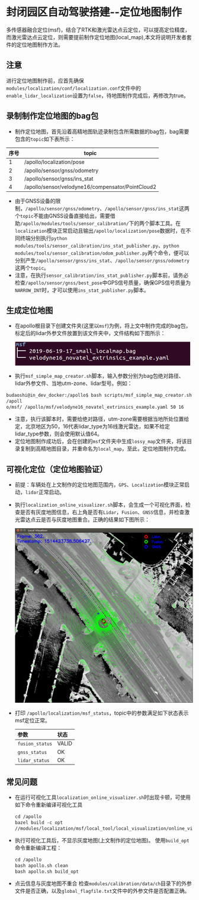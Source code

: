 ﻿# 封闭园区自动驾驶搭建--定位地图制作
多传感器融合定位(msf)，结合了RTK和激光雷达点云定位，可以提高定位精度，而激光雷达点云定位，则需要提前制作定位地图(local_map),本文将说明开发者套件的定位地图制作方法。
## 注意
   进行定位地图制作前，应首先确保`modules/localization/conf/localization.conf`文件中的`enable_lidar_localization`设置为`false`，待地图制作完成后，再修改为true。
## 录制制作定位地图的bag包

 - 制作定位地图，首先沿着高精地图轨迹录制包含所需数据的bag包，bag需要包含的`topic`如下表所示：

|序号 | topic | 
|---|---|
|1|/apollo/localization/pose | 
|2|/apollo/sensor/gnss/odometry|
|3|/apollo/sensor/gnss/ins_stat|
|4|/apollo/sensor/velodyne16/compensator/PointCloud2|

 - 由于GNSS设备的限制，`/apollo/sensor/gnss/odometry`、`/apollo/sensor/gnss/ins_stat`这两个`topic`不能由GNSS设备直接给出，需要借助`/apollo/modules/tools/sensor_calibration/`下的两个脚本工具。在`localization`模块正常启动且输出`/apollo/localization/pose`数据时，在不同终端分别执行`python modules/tools/sensor_calibration/ins_stat_publisher.py`、`python modules/tools/sensor_calibration/odom_publisher.py`两个命令，便可以分别产生`/apollo/sensor/gnss/ins_stat`、`/apollo/sensor/gnss/odometry`这两个`topic`。
 - 注意，在执行`sensor_calibration/ins_stat_publisher.py`脚本前，请务必检查`/apollo/sensor/gnss/best_pose`中GPS信号质量，确保GPS信号质量为`NARROW_INT`时，才可以使用`ins_stat_publisher.py`脚本。

## 生成定位地图
 - 在apollo根目录下创建文件夹(这里以`msf`)为例，将上文中制作完成的bag包，标定后的lidar外参文件放置到该文件夹中，文件结构如下图所示：

	![图片](../images/local_map/file_tree.png)

 - 执行`msf_simple_map_creator.sh`脚本，输入参数分别为bag包绝对路径、lidar外参文件、当地utm-zone、lidar型号。例如：

```
budaoshi@in_dev_docker:/apollo$ bash scripts/msf_simple_map_creator.sh /apoll
o/msf/ /apollo/msf/velodyne16_novatel_extrinsics_example.yaml 50 16
```

 - 注意，执行该脚本时，需要给绝对路径，utm-zone需要根据当地所处位置给定，北京地区为50，16代表lidar_type为16线激光雷达，如果不给定lidar_type参数，则会使用默认值64。
 - 定位地图制作成功后，会在创建的`msf`文件夹中生成`lossy_map`文件夹，将该目录复制到高精地图目录，并重命名为`local_map`，至此，定位地图制作完成。

## 可视化定位（定位地图验证）
 - 前提：车辆处在上文制作的定位地图范围内，`GPS`、`Localization`模块正常启动，`lidar`正常启动。
 - 执行`localization_online_visualizer.sh`脚本，会生成一个可视化界面，检查是否有灰度地图信息，右上角是否有`Lidar`，`Fusion`、`GNSS`信息，并检查激光雷达点云是否与灰度地图重合。正确的结果如下图所示：

	![图片](../images/local_map/local_map_visualizer.png)

 - 打印 `/apollo/localization/msf_status`，topic中的参数满足如下状态表示msf定位正常。

	|参数 | 状态 |   
	|---|---|
	| `fusion_status`| VALID |
	|`gnss_status`|OK|
	|`lidar_status`|OK|

## 常见问题
 
 -  在运行可视化工具`localization_online_visualizer.sh`时出现卡顿，可使用如下命令重新编译可视化工具

	```
	cd /apollo
	bazel build -c opt //modules/localization/msf/local_tool/local_visualization/online_visual:online_local_visualizer
	```

 - 执行可视化工具后，不显示灰度地图(上文制作的定位地图)。
使用`build_opt`命令重新编译工程：
	```
	cd /apollo
	bash apollo.sh clean
	bash apollo.sh build_opt
	```
 - 点云信息与灰度地图不重合
检查`modules/calibration/data/ch`目录下的外参文件是否正确，以及`global_flagfile.txt`文件中的外参文件是否配置正确。

 